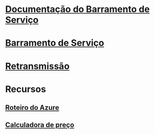 # [Documentação do Barramento de Serviço](index.md)
# [Barramento de Serviço](/azure/service-bus-messaging)
# [Retransmissão](/azure/service-bus-relay)
# Recursos
## [Roteiro do Azure](https://azure.microsoft.com/roadmap/?category=enterprise-integration)
## [Calculadora de preço](https://azure.microsoft.com/pricing/calculator/)
